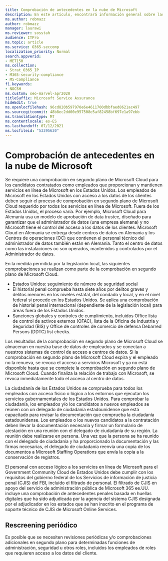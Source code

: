```yaml
---
title: Comprobación de antecedentes en la nube de Microsoft
description: En este artículo, encontrará información general sobre las prácticas de filtrado de personal de Microsoft para Microsoft 365.
ms.author: robmazz
author: robmazz
manager: laurawi
ms.reviewer: sosstah
audience: ITPro
ms.topic: article
ms.service: O365-seccomp
localization_priority: Normal
search.appverid:
- MET150
ms.collection:
- Strat_O365_IP
- M365-security-compliance
- MS-Compliance
f1.keywords:
- NOCSH
ms.custom: seo-marvel-apr2020
titleSuffix: Microsoft Service Assurance
hideEdit: true
ms.openlocfilehash: 96cd820b597970e6e4611700dbbfaed8621ac497
ms.sourcegitcommit: 48b8ec2dd00e957508e5af82458bf697e1a97ebb
ms.translationtype: MT
ms.contentlocale: es-ES
ms.lasthandoff: 07/12/2021
ms.locfileid: "53395630"
---
```

# <a name="microsoft-cloud-background-check"></a>Comprobación de antecedentes en la nube de Microsoft

Se requiere una comprobación en segundo plano de Microsoft Cloud para los candidatos contratados como empleados que proporcionan y mantienen servicios en línea de Microsoft en los Estados Unidos. Los empleados de Microsoft en los Estados Unidos con acceso a los datos de los clientes deben seguir el proceso de comprobación en segundo plano de Microsoft Cloud requerido por todos los servicios en línea de Microsoft. Fuera de los Estados Unidos, el proceso varía. Por ejemplo, Microsoft Cloud para Alemania usa un modelo de aprobación de data trustee, diseñado para garantizar que el administrador de datos (una empresa alemana) y no Microsoft tiene el control del acceso a los datos de los clientes. Microsoft Cloud en Alemania se entrega desde centros de datos en Alemania y los Centros de operaciones (OC) que contienen el personal técnico del administrador de datos también están en Alemania. Tanto el centro de datos como las instalaciones oc son operados, mantenidos y controlados por el Administrador de datos.

En la medida permitida por la legislación local, las siguientes comprobaciones se realizan como parte de la comprobación en segundo plano de Microsoft Cloud.

- Estados Unidos: seguimiento de número de seguridad social
- El historial penal comprueba hasta siete años por delitos graves y delitos menores en los niveles estatal, del condado y local, y en el nivel federal si procede en los Estados Unidos. Se aplica una comprobación de historial penal internacional (dependiente de la legislación local) para áreas fuera de los Estados Unidos.
- Sanciones globales y controles de cumplimiento, incluidos Office lista de control de activos externos (OFAC), lista de la Oficina de Industria y Seguridad (BIS) y Office de controles de comercio de defensa Debarred Persons (DDTC) list checks.

Los resultados de la comprobación en segundo plano de Microsoft Cloud se almacenan en nuestra base de datos de empleados y se conectan a nuestros sistemas de control de acceso a centros de datos. Si la comprobación en segundo plano de Microsoft Cloud expira y el empleado no la renueva, se revoca el acceso a servicios Microsoft y ya no está disponible hasta que se complete la comprobación en segundo plano de Microsoft Cloud. Cuando finaliza la relación de trabajo con Microsoft, se revoca inmediatamente todo el acceso al centro de datos.

La ciudadanía de los Estados Unidos se comprueba para todos los empleados con acceso físico o lógico a los entornos que ejecutan los servicios gubernamentales de los Estados Unidos. Para comprobar la ciudadanía, los empleados y/o los candidatos a nuevos empleados se reúnen con un delegado de ciudadanía estadounidense que está capacitado para revisar la documentación que comprueba la ciudadanía estadounidense. Los empleados o los nuevos candidatos a la contratación deben llevar la documentación necesaria y firmar un formulario de atestación en una reunión con el delegado de ciudadanía de su región. La reunión debe realizarse en persona. Una vez que la persona se ha reunido con el delegado de ciudadanía y ha proporcionado la documentación y las firmas necesarias, el delegado de ciudadanía reenvía una copia de los documentos a Microsoft Staffing Operations que envía la copia a la conservación de registros.

El personal con acceso lógico a los servicios en línea de Microsoft para el Government Community Cloud de [](https://www.fbi.gov/services/cjis) Estados Unidos debe cumplir con los requisitos del gobierno federal de los Servicios de información de justicia penal (CJIS) del FBI, incluido el filtrado de personal. El filtrado de CJIS en apoyo del servicio de administración pública de Microsoft 365 ee.UU. incluye una comprobación de [](https://blogs.office.com/2013/10/23/california-and-microsoft-sign-cjis-security-policy-agreement/) antecedentes penales basada en huellas digitales que ha sido adjudicada por la agencia del sistema CJIS designada por el adjudicador en los estados que se han inscrito en el programa de soporte técnico de CJIS de Microsoft Online Services.

## <a name="periodic-rescreening"></a>Rescreening periódico

Es posible que se necesiten revisiones periódicas y/o comprobaciones adicionales en segundo plano para determinadas funciones de administración, seguridad u otros roles, incluidos los empleados de roles que requieren acceso a los datos del cliente.